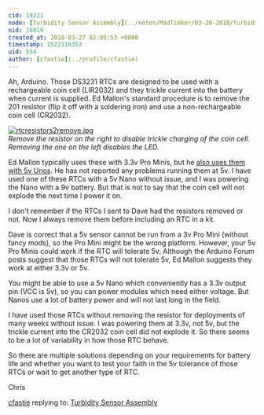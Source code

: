 ```yaml
---
cid: 19221
node: [Turbidity Sensor Assembly](../notes/MadTinker/03-26-2018/turbidity-sensor-assembly)
nid: 16019
created_at: 2018-03-27 02:05:53 +0000
timestamp: 1522116353
uid: 554
author: [cfastie](../profile/cfastie)
---
```


Ah, Arduino. Those DS3231 RTCs are designed to be used with a rechargeable coin cell (LIR2032) and they trickle current into the battery when current is supplied. Ed Mallon's standard procedure is to remove the 201 resistor (flip it off with a soldering iron) and use a non-rechargeable coin cell (CR2032).

[![rtcresistors2remove.jpg](https://publiclab.org/system/images/photos/000/024/214/medium/rtcresistors2remove.jpg)](https://publiclab.org/system/images/photos/000/024/214/original/rtcresistors2remove.jpg)  
*Remove the resistor on the right to disable trickle charging of the coin cell. Removing the one on the left disables the LED.*

Ed Mallon typically uses these with 3.3v Pro Minis, but he [also uses them with 5v Unos](https://thecavepearlproject.org/2015/12/22/arduino-uno-based-data-logger-with-no-soldering/). He has not reported any problems running them at 5v. I have used one of these RTCs with a 5v Nano without issue, and I was powering the Nano with a 9v battery. But that is not to say that the coin cell will not explode the next time I power it on. 

I don't remember if the RTCs I sent to Dave had the resistors removed or not. Now I always remove them before including an RTC in a kit. 

Dave is correct that a 5v sensor cannot be run from a 3v Pro Mini (without fancy mods), so the Pro Mini might be the wrong platform. However, your 5v Pro Minis could work if the RTC will tolerate 5v. Although the Arduino Forum posts suggest that those RTCs will not tolerate 5v, Ed Mallon suggests they work at either 3.3v or 5v. 

You might be able to use a 5v Nano which conveniently has a 3.3v output pin (VCC is 5v), so you can power modules which need either voltage. But Nanos use a lot of battery power and will not last long in the field.

I have used those RTCs without removing the resistor for deployments of many weeks without issue. I was powering them at 3.3v, not 5v, but the trickle current into the CR2032 coin cell did not explode it. So there seems to be a lot of variability in how those RTC behave.

So there are multiple solutions depending on your requirements for battery life and whether you want to test your faith in the 5v tolerance of those RTCs or wait to get another type of RTC.

Chris






[cfastie](../profile/cfastie) replying to: [Turbidity Sensor Assembly](../notes/MadTinker/03-26-2018/turbidity-sensor-assembly)


